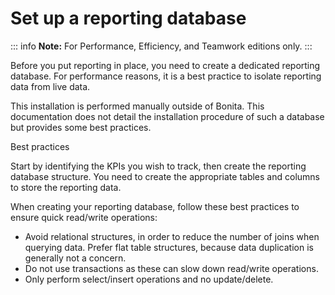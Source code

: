 # Set up a reporting database

::: info
**Note:** For Performance, Efficiency, and Teamwork editions only.
:::

Before you put reporting in place, you need to create a dedicated reporting database.
For performance reasons, it is a best practice to isolate reporting data from live data.

This installation is performed manually outside of Bonita.
This documentation does not detail the installation procedure of such a database but provides some best practices.

Best practices <!--{.h2}-->

Start by identifying the KPIs you wish to track, then create the reporting database structure. 
You need to create the appropriate tables and columns to store the reporting data.

When creating your reporting database, follow these best practices to ensure quick read/write operations:

* Avoid relational structures, in order to reduce the number of joins when querying data. Prefer flat table structures, because data duplication is generally not a concern.
* Do not use transactions as these can slow down read/write operations.
* Only perform select/insert operations and no update/delete.
